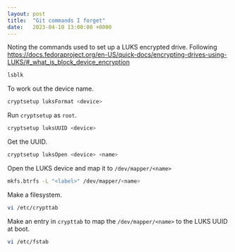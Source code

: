 ```yaml
---
layout: post
title:  "Git commands I forget"
date:   2023-04-10 13:00:00 +0000
---
```

Noting the commands used to set up a LUKS encrypted drive. Following https://docs.fedoraproject.org/en-US/quick-docs/encrypting-drives-using-LUKS/#_what_is_block_device_encryption

``` sh
lsblk
```
To work out the device name.

``` sh
cryptsetup luksFormat <device>
```
Run `cryptsetup` as `root`.
``` sh
cryptsetup luksUUID <device>
```
Get the UUID.
``` sh
cryptsetup luksOpen <device> <name>
```
Open the LUKS device and map it to `/dev/mapper/<name>`
``` sh
mkfs.btrfs -L "<label>" /dev/mapper/<name>
```
Make a filesystem.
``` sh
vi /etc/crypttab
```
Make an entry in `crypttab` to map the `/dev/mapper/<name>` to the LUKS UUID at boot.
``` sh
vi /etc/fstab
```
